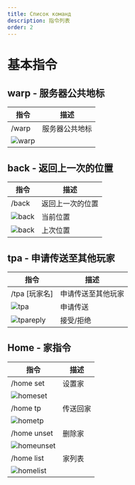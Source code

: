 ```yaml
---
title: Список команд
description: 指令列表
order: 2
---
```


# 基本指令

## warp - 服务器公共地标

| 指令 | 描述 |
| --- | --- |
| /warp | 服务器公共地标 |
| ![warp](/assets/GameplayGuide/command-list/command-list01.png) | |

## back - 返回上一次的位置

| 指令 | 描述 |
| --- | --- |
| /back | 返回上一次的位置 | 
| ![back](/assets/GameplayGuide/command-list/command-list02.png) | 当前位置 |
| ![back](/assets/GameplayGuide/command-list/command-list03.png) | 上次位置 |




## tpa - 申请传送至其他玩家
| 指令 | 描述 |
| --- | --- |
| /tpa \[玩家名\] | 申请传送至其他玩家 |
| ![tpa](/assets/GameplayGuide/command-list/command-list04.png) | 申请传送 |
| ![tpareply](/assets/GameplayGuide/command-list/command-list05.png) | 接受/拒绝 |



## Home - 家指令
| 指令 | 描述 |
| --- | --- |
| /home set | 设置家 |
| ![homeset](/assets/GameplayGuide/command-list/command-list06.png) | |
| /home tp | 传送回家 |
| ![hometp](/assets/GameplayGuide/command-list/command-list07.png) | |
| /home unset | 删除家 |
| ![homeunset](/assets/GameplayGuide/command-list/command-list08.png) | |
| /home list | 家列表 |
| ![homelist](/assets/GameplayGuide/command-list/command-list09.png) | |


<Contributors />

<GitHistoryInformation />
